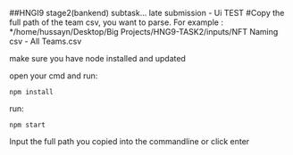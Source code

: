 ##HNGI9 stage2(bankend) subtask...
late submission - Ui TEST
#Copy the full path of the team csv, you want to parse. For example :
*/home/hussayn/Desktop/Big Projects/HNG9-TASK2/inputs/NFT Naming csv - All Teams.csv

make sure you have node installed and updated

open your cmd and run:

    npm install

run:

    npm start


Input the full path you copied into the commandline or click enter
